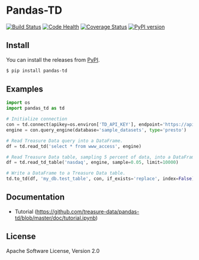 # Pandas-TD

[![Build Status](https://travis-ci.org/treasure-data/pandas-td.svg?branch=master)](https://travis-ci.org/treasure-data/pandas-td)
[![Code Health](https://landscape.io/github/treasure-data/pandas-td/master/landscape.svg?style=flat)](https://landscape.io/github/treasure-data/pandas-td/master)
[![Coverage Status](https://coveralls.io/repos/treasure-data/pandas-td/badge.svg?branch=master)](https://coveralls.io/r/treasure-data/pandas-td?branch=master)
[![PyPI version](https://badge.fury.io/py/pandas-td.svg)](http://badge.fury.io/py/pandas-td)

## Install

You can install the releases from [PyPI](https://pypi.python.org/).

```sh
$ pip install pandas-td
```

## Examples

```python
import os
import pandas_td as td

# Initialize connection
con = td.connect(apikey=os.environ['TD_API_KEY'], endpoint='https://api.treasuredata.com/')
engine = con.query_engine(database='sample_datasets', type='presto')

# Read Treasure Data query into a DataFrame.
df = td.read_td('select * from www_access', engine)

# Read Treasure Data table, sampling 5 percent of data, into a DataFrame.
df = td.read_td_table('nasdaq', engine, sample=0.05, limit=10000)

# Write a DataFrame to a Treasure Data table.
td.to_td(df, 'my_db.test_table', con, if_exists='replace', index=False)
```

## Documentation

- Tutorial (https://github.com/treasure-data/pandas-td/blob/master/doc/tutorial.ipynb)

## License

Apache Software License, Version 2.0
